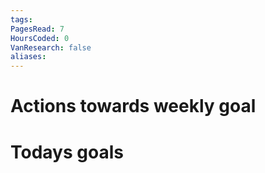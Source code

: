 ```yaml
---
tags:
PagesRead: 7
HoursCoded: 0
VanResearch: false
aliases:
---
```

# Actions towards weekly goal
# Todays goals